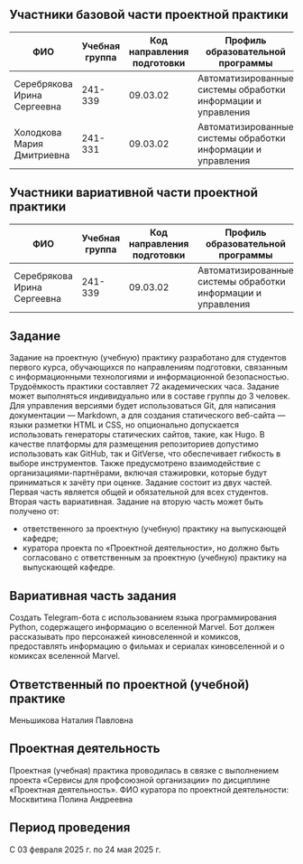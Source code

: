 ## Участники базовой части проектной практики
| ФИО  | Учебная группа |  Код направления подготовки   | Профиль образовательной программы|
|-------|---------------|-------------------------------|----------------------------------|
|Серебрякова Ирина Сергеевна | 241-339  | 09.03.02 | Автоматизированные системы обработки информации и управления |
|Холодкова Мария Дмитриевна | 241-331  | 09.03.02 | Автоматизированные системы обработки информации и управления |
## Участники вариативной части проектной практики
| ФИО  | Учебная группа |  Код направления подготовки   | Профиль образовательной программы|
|-------|---------------|-------------------------------|----------------------------------|
|Серебрякова Ирина Сергеевна | 241-339  | 09.03.02 | Автоматизированные системы обработки информации и управления |
## Задание
Задание на проектную (учебную) практику разработано для студентов первого курса, обучающихся по направлениям подготовки, связанным с информационными технологиями и информационной безопасностью. Трудоёмкость практики составляет 72 академических часа. Задание может выполняться индивидуально или в составе группы до 3 человек. Для управления версиями будет использоваться Git, для написания документации — Markdown, а для создания статического веб-сайта — языки разметки HTML и CSS, но опционально допускается использовать генераторы статических сайтов, такие, как Hugo. В качестве платформы для размещения репозиториев допустимо использовать как GitHub, так и GitVerse, что обеспечивает гибкость в выборе инструментов. Также предусмотрено взаимодействие с организациями-партнёрами, включая стажировки, которые будут приниматься к зачёту при оценке.
Задание состоит из двух частей. Первая часть является общей и обязательной для всех студентов. Вторая часть вариативная. Задание на вторую часть может быть получено от:
- ответственного за проектную (учебную) практику на выпускающей кафедре;
- куратора проекта по «Проектной деятельности», но должно быть согласовано с ответственным за проектную (учебную) практику на выпускающей кафедре.
## Вариативная часть задания
Создать Telegram-бота с использованием языка программирования Python, содержащего информацию о вселенной Marvel. Бот должен рассказывать про персонажей киновселенной и комиксов, предоставлять информацию о фильмах и сериалах киновселенной и о комиксах вселенной Marvel.
## Ответственный по проектной (учебной) практике
Меньшикова Наталия Павловна
## Проектная деятельность
Проектная (учебная) практика проводилась в связке с выполнением проекта «Сервисы для профсоюзной организации» по дисциплине «Проектная деятельность».
ФИО куратора по проектной деятельности: Москвитина Полина Андреевна
## Период проведения
С 03 февраля 2025 г. по 24 мая 2025 г.

